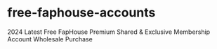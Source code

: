 # free-faphouse-accounts
2024 Latest Free FapHouse Premium Shared &amp; Exclusive Membership Account Wholesale Purchase
